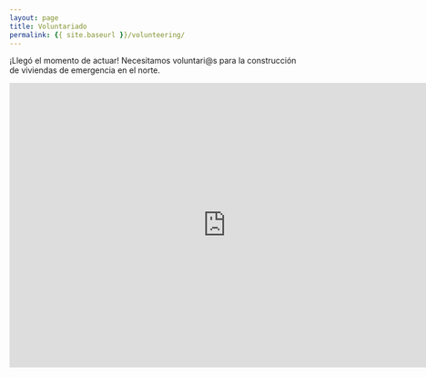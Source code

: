 ```yaml
---
layout: page
title: Voluntariado
permalink: {{ site.baseurl }}/volunteering/
---
```


<p class="message">
  ¡Llegó el momento de actuar! Necesitamos voluntari@s para la construcción de viviendas de emergencia en el norte.
</p>

<iframe src="https://docs.google.com/forms/d/1hTvquCasqz4pShdzgQi00-ERYaFZAXdiIFymSuqROjE/viewform?embedded=true" width="760" height="500" frameborder="0" marginheight="0" marginwidth="0">Loading…</iframe>